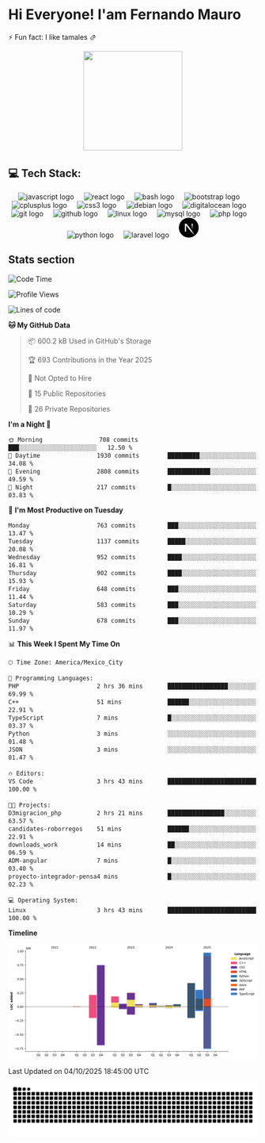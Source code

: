 <h1>Hi Everyone! I'am Fernando Mauro </h1>
<p>⚡ Fun fact: I like tamales 🫔</p>

<div align="center">
  <img height="200" width="200" src="https://c.tenor.com/D9bWSaEUuwoAAAAC/tenor.gif"  />
</div>

## 💻 Tech Stack:
<div align="center">
  <img src="https://cdn.jsdelivr.net/gh/devicons/devicon/icons/javascript/javascript-original.svg" height="40" width="40" alt="javascript logo"  />
  <img width="12" />
  <img src="https://cdn.jsdelivr.net/gh/devicons/devicon/icons/react/react-original.svg" height="40" width="40" alt="react logo"  />
  <img width="12" />
  <img src="https://cdn.jsdelivr.net/gh/devicons/devicon/icons/bash/bash-original.svg" height="40" width="40" alt="bash logo"  />
  <img width="12" />
  <img src="https://cdn.jsdelivr.net/gh/devicons/devicon/icons/bootstrap/bootstrap-original.svg" height="40" width="40" alt="bootstrap logo"  />
  <img width="12" />
  <img src="https://cdn.jsdelivr.net/gh/devicons/devicon/icons/cplusplus/cplusplus-original.svg" height="40" width="40" alt="cplusplus logo"  />
  <img width="12" />
  <img src="https://cdn.jsdelivr.net/gh/devicons/devicon/icons/css3/css3-original.svg" height="40" width="40" alt="css3 logo"  />
  <img width="12" />
  <img src="https://cdn.jsdelivr.net/gh/devicons/devicon/icons/debian/debian-original.svg" height="40" width="40" alt="debian logo"  />
  <img width="12" />
  <img src="https://cdn.jsdelivr.net/gh/devicons/devicon/icons/digitalocean/digitalocean-original.svg" height="40" width="40" alt="digitalocean logo"  />
  <img width="12" />
  <img src="https://cdn.jsdelivr.net/gh/devicons/devicon/icons/git/git-original.svg" height="40" width="40" alt="git logo"  />
  <img width="12" />
  <img src="https://cdn.jsdelivr.net/gh/devicons/devicon/icons/github/github-original.svg" height="40" width="40" alt="github logo"  />
  <img width="12" />
  <img src="https://cdn.jsdelivr.net/gh/devicons/devicon/icons/linux/linux-original.svg" height="40" width="40" alt="linux logo"  />
  <img width="12" />
  <img src="https://cdn.jsdelivr.net/gh/devicons/devicon/icons/mysql/mysql-original.svg" height="40" width="40" alt="mysql logo"  />
  <img width="12" />
  <img src="https://cdn.jsdelivr.net/gh/devicons/devicon/icons/php/php-original.svg" height="40" width="40" alt="php logo"  />
  <img width="12" />
  <img src="https://cdn.jsdelivr.net/gh/devicons/devicon/icons/python/python-original.svg" height="40" width="40" alt="python logo"  />
  <img width="12" />
  <img src="https://upload.wikimedia.org/wikipedia/commons/thumb/9/9a/Laravel.svg/50px-Laravel.svg.png" height="40" width="40" alt="laravel logo"  />
  <img width="12" />
  <img src="https://raw.githubusercontent.com/devicons/devicon/ca28c779441053191ff11710fe24a9e6c23690d6/icons/nextjs/nextjs-original.svg" height="40" width="40" alt="Next js logo"  />
</div>

## Stats section
<!--START_SECTION:waka-->
![Code Time](http://img.shields.io/badge/Code%20Time-1%2C512%20hrs%2053%20mins-blue)

![Profile Views](http://img.shields.io/badge/Profile%20Views-0-blue)

![Lines of code](https://img.shields.io/badge/From%20Hello%20World%20I%27ve%20Written-3.3%20million%20lines%20of%20code-blue)

**🐱 My GitHub Data** 

> 📦 600.2 kB Used in GitHub's Storage 
 > 
> 🏆 693 Contributions in the Year 2025
 > 
> 🚫 Not Opted to Hire
 > 
> 📜 15 Public Repositories 
 > 
> 🔑 26 Private Repositories 
 > 
**I'm a Night 🦉** 

```text
🌞 Morning                708 commits         ███░░░░░░░░░░░░░░░░░░░░░░   12.50 % 
🌆 Daytime                1930 commits        █████████░░░░░░░░░░░░░░░░   34.08 % 
🌃 Evening                2808 commits        ████████████░░░░░░░░░░░░░   49.59 % 
🌙 Night                  217 commits         █░░░░░░░░░░░░░░░░░░░░░░░░   03.83 % 
```
📅 **I'm Most Productive on Tuesday** 

```text
Monday                   763 commits         ███░░░░░░░░░░░░░░░░░░░░░░   13.47 % 
Tuesday                  1137 commits        █████░░░░░░░░░░░░░░░░░░░░   20.08 % 
Wednesday                952 commits         ████░░░░░░░░░░░░░░░░░░░░░   16.81 % 
Thursday                 902 commits         ████░░░░░░░░░░░░░░░░░░░░░   15.93 % 
Friday                   648 commits         ███░░░░░░░░░░░░░░░░░░░░░░   11.44 % 
Saturday                 583 commits         ███░░░░░░░░░░░░░░░░░░░░░░   10.29 % 
Sunday                   678 commits         ███░░░░░░░░░░░░░░░░░░░░░░   11.97 % 
```


📊 **This Week I Spent My Time On** 

```text
🕑︎ Time Zone: America/Mexico_City

💬 Programming Languages: 
PHP                      2 hrs 36 mins       █████████████████░░░░░░░░   69.99 % 
C++                      51 mins             ██████░░░░░░░░░░░░░░░░░░░   22.91 % 
TypeScript               7 mins              █░░░░░░░░░░░░░░░░░░░░░░░░   03.37 % 
Python                   3 mins              ░░░░░░░░░░░░░░░░░░░░░░░░░   01.48 % 
JSON                     3 mins              ░░░░░░░░░░░░░░░░░░░░░░░░░   01.47 % 

🔥 Editors: 
VS Code                  3 hrs 43 mins       █████████████████████████   100.00 % 

🐱‍💻 Projects: 
D3migracion_php          2 hrs 21 mins       ████████████████░░░░░░░░░   63.57 % 
candidates-roborregos    51 mins             ██████░░░░░░░░░░░░░░░░░░░   22.91 % 
downloads_work           14 mins             ██░░░░░░░░░░░░░░░░░░░░░░░   06.59 % 
ADM-angular              7 mins              █░░░░░░░░░░░░░░░░░░░░░░░░   03.40 % 
proyecto-integrador-pensa4 mins              █░░░░░░░░░░░░░░░░░░░░░░░░   02.23 % 

💻 Operating System: 
Linux                    3 hrs 43 mins       █████████████████████████   100.00 % 
```

**Timeline**

![Lines of Code chart](https://raw.githubusercontent.com/Fernando-Mauro/Fernando-Mauro/master/assets/bar_graph.png)


 Last Updated on 04/10/2025 18:45:00 UTC
<!--END_SECTION:waka-->

<img src="https://raw.githubusercontent.com/fernando-mauro/fernando-mauro/output/snake.svg" alt="Snake animation" />
